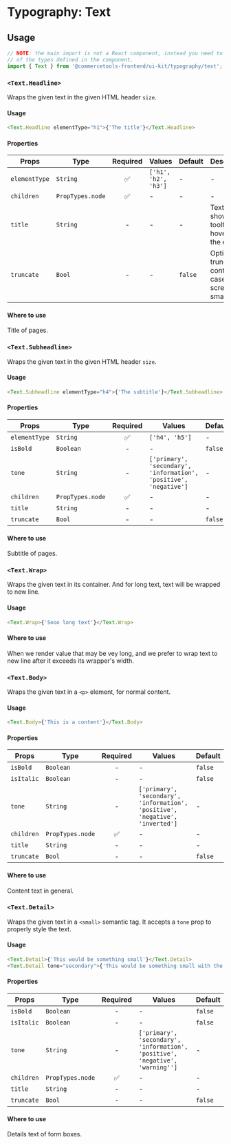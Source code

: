# Typography: Text

## Usage

```js
// NOTE: the main import is not a React component, instead you need to use one
// of the types defined in the component.
import { Text } from '@commercetools-frontend/ui-kit/typography/text';
```

### `<Text.Headline>`

Wraps the given text in the given HTML header `size`.

#### Usage

```js
<Text.Headline elementType="h1">{'The title'}</Text.Headline>
```

#### Properties

| Props         | Type             | Required | Values               | Default | Description                                                    |
| ------------- | ---------------- | :------: | -------------------- | ------- | -------------------------------------------------------------- |
| `elementType` | `String`         |    ✅    | `['h1', 'h2', 'h3']` | -       | -                                                              |
| `children`    | `PropTypes.node` |    ✅    | -                    | -       | -                                                              |
| `title`       | `String`         |    -     | -                    | -       | Text to show in a tooltip on hover over the element            |
| `truncate`    | `Bool`           |    -     | -                    | `false` | Option for truncate content in case the screen has small width |

#### Where to use

Title of pages.

### `<Text.Subheadline>`

Wraps the given text in the given HTML header `size`.

#### Usage

```js
<Text.Subheadline elementType="h4">{'The subtitle'}</Text.Subheadline>
```

#### Properties

| Props         | Type             | Required | Values                                                            | Default |
| ------------- | ---------------- | :------: | ----------------------------------------------------------------- | ------- |
| `elementType` | `String`         |    ✅    | `['h4', 'h5']`                                                    | -       |
| `isBold`      | `Boolean`        |    -     | -                                                                 | `false` |
| `tone`        | `String`         |    -     | `['primary', 'secondary', 'information', 'positive', 'negative']` | -       |
| `children`    | `PropTypes.node` |    ✅    | -                                                                 | -       |
| `title`       | `String`         |    -     | -                                                                 | -       |
| `truncate`    | `Bool`           |    -     | -                                                                 | `false` |

#### Where to use

Subtitle of pages.

### `<Text.Wrap>`

Wraps the given text in its container. And for long text, text will be wrapped to new line.

#### Usage

```js
<Text.Wrap>{'Sooo long text'}</Text.Wrap>
```

#### Where to use

When we render value that may be vey long, and we prefer to wrap text to new line after it exceeds its wrapper's width.

### `<Text.Body>`

Wraps the given text in a `<p>` element, for normal content.

#### Usage

```js
<Text.Body>{'This is a content'}</Text.Body>
```

#### Properties

| Props      | Type             | Required | Values                                                                        | Default |
| ---------- | ---------------- | :------: | ----------------------------------------------------------------------------- | ------- |
| `isBold`   | `Boolean`        |    -     | -                                                                             | `false` |
| `isItalic` | `Boolean`        |    -     | -                                                                             | `false` |
| `tone`     | `String`         |    -     | `['primary', 'secondary', 'information', 'positive', 'negative', 'inverted']` | -       |
| `children` | `PropTypes.node` |    ✅    | -                                                                             | -       |
| `title`    | `String`         |    -     | -                                                                             | -       |
| `truncate` | `Bool`           |    -     | -                                                                             | `false` |

#### Where to use

Content text in general.

### `<Text.Detail>`

Wraps the given text in a `<small>` semantic tag. It accepts a `tone` prop to
properly style the text.

#### Usage

```js
<Text.Detail>{'This would be something small'}</Text.Detail>
<Text.Detail tone="secondary">{'This would be something small with the secondary tone applied'}</Text.Detail>
```

#### Properties

| Props      | Type             | Required | Values                                                                        | Default |
| ---------- | ---------------- | :------: | ----------------------------------------------------------------------------- | ------- |
| `isBold`   | `Boolean`        |    -     | -                                                                             | `false` |
| `isItalic` | `Boolean`        |    -     | -                                                                             | `false` |
| `tone`     | `String`         |    -     | `['primary', 'secondary', 'information', 'positive', 'negative', 'warning'']` | -       |
| `children` | `PropTypes.node` |    ✅    | -                                                                             | -       |
| `title`    | `String`         |    -     | -                                                                             | -       |
| `truncate` | `Bool`           |    -     | -                                                                             | `false` |

#### Where to use

Details text of form boxes.
